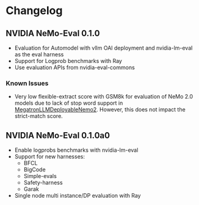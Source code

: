 # Changelog

## NVIDIA NeMo-Eval 0.1.0

* Evaluation for Automodel with vllm OAI deployment and nvidia-lm-eval as the eval harness
* Support for Logprob benchmarks with Ray
* Use evaluation APIs from nvidia-eval-commons

### Known Issues

* Very low flexible-extract score with GSM8k for evaluation of NeMo 2.0 models due to lack of stop word support in [MegatronLLMDeployableNemo2](https://github.com/NVIDIA-NeMo/Export-Deploy/blob/main/nemo_deploy/nlp/megatronllm_deployable.py#L119). However, this does not impact the strict-match score. 
  
## NVIDIA NeMo-Eval 0.1.0a0

* Enable logprobs benchmarks with nvidia-lm-eval  
* Support for new harnesses:  
  * BFCL  
  * BigCode  
  * Simple-evals  
  * Safety-harness  
  * Garak  
* Single node multi instance/DP evaluation with Ray
